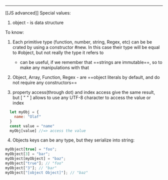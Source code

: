 ***
[[JS advanced]]
Special values:
1. object - is data structure 

To know:
1. Each primitive type (function, number, string, Regex, etc) can be be crated by using a constructor #new. In this case their type will be equal to #object, but not really the type it refers to
	- can be useful, if we remember that ==strings are immutable==, so to make any manipulations with that 

2. Object, Array, Function, Regex - are ==object literals by default, and do not require any constructors== 
3. property access(through dot) and index access give the same result, but [ " " ] allows to use any UTF-8 character to access the value or index
```js
  let myObj = {
    name: "Olaf"
  }
  const value = "name"
  myObj[value] //=> access the value
```
4. Objects keys can be any type, but they serialize into string:
```js
myObject[true] = "foo";
myObject[3] = "bar";
myObject[myObject] = "baz";
myObject["true"]; // "foo"
myObject["3"]; // "bar"
myObject["[object Object]"]; // "baz"
```